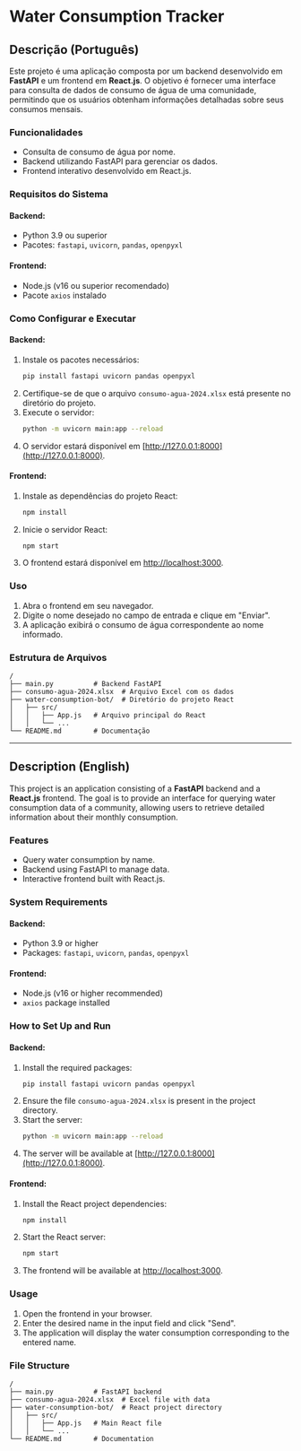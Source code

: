# Water Consumption Tracker

## Descrição (Português)
Este projeto é uma aplicação composta por um backend desenvolvido em **FastAPI** e um frontend em **React.js**. O objetivo é fornecer uma interface para consulta de dados de consumo de água de uma comunidade, permitindo que os usuários obtenham informações detalhadas sobre seus consumos mensais.

### Funcionalidades
- Consulta de consumo de água por nome.
- Backend utilizando FastAPI para gerenciar os dados.
- Frontend interativo desenvolvido em React.js.

### Requisitos do Sistema
#### Backend:
- Python 3.9 ou superior
- Pacotes: `fastapi`, `uvicorn`, `pandas`, `openpyxl`

#### Frontend:
- Node.js (v16 ou superior recomendado)
- Pacote `axios` instalado

### Como Configurar e Executar

#### Backend:
1. Instale os pacotes necessários:
   ```bash
   pip install fastapi uvicorn pandas openpyxl
   ```
2. Certifique-se de que o arquivo `consumo-agua-2024.xlsx` está presente no diretório do projeto.
3. Execute o servidor:
   ```bash
   python -m uvicorn main:app --reload
   ```
4. O servidor estará disponível em [http://127.0.0.1:8000](http://127.0.0.1:8000).

#### Frontend:
1. Instale as dependências do projeto React:
   ```bash
   npm install
   ```
2. Inicie o servidor React:
   ```bash
   npm start
   ```
3. O frontend estará disponível em [http://localhost:3000](http://localhost:3000).

### Uso
1. Abra o frontend em seu navegador.
2. Digite o nome desejado no campo de entrada e clique em "Enviar".
3. A aplicação exibirá o consumo de água correspondente ao nome informado.

### Estrutura de Arquivos
```
/
├── main.py          # Backend FastAPI
├── consumo-agua-2024.xlsx  # Arquivo Excel com os dados
├── water-consumption-bot/  # Diretório do projeto React
│   ├── src/
│   │   ├── App.js   # Arquivo principal do React
│   │   └── ...
└── README.md        # Documentação
```

---

## Description (English)
This project is an application consisting of a **FastAPI** backend and a **React.js** frontend. The goal is to provide an interface for querying water consumption data of a community, allowing users to retrieve detailed information about their monthly consumption.

### Features
- Query water consumption by name.
- Backend using FastAPI to manage data.
- Interactive frontend built with React.js.

### System Requirements
#### Backend:
- Python 3.9 or higher
- Packages: `fastapi`, `uvicorn`, `pandas`, `openpyxl`

#### Frontend:
- Node.js (v16 or higher recommended)
- `axios` package installed

### How to Set Up and Run

#### Backend:
1. Install the required packages:
   ```bash
   pip install fastapi uvicorn pandas openpyxl
   ```
2. Ensure the file `consumo-agua-2024.xlsx` is present in the project directory.
3. Start the server:
   ```bash
   python -m uvicorn main:app --reload
   ```
4. The server will be available at [http://127.0.0.1:8000](http://127.0.0.1:8000).

#### Frontend:
1. Install the React project dependencies:
   ```bash
   npm install
   ```
2. Start the React server:
   ```bash
   npm start
   ```
3. The frontend will be available at [http://localhost:3000](http://localhost:3000).

### Usage
1. Open the frontend in your browser.
2. Enter the desired name in the input field and click "Send".
3. The application will display the water consumption corresponding to the entered name.

### File Structure
```
/
├── main.py          # FastAPI backend
├── consumo-agua-2024.xlsx  # Excel file with data
├── water-consumption-bot/  # React project directory
│   ├── src/
│   │   ├── App.js   # Main React file
│   │   └── ...
└── README.md        # Documentation
```

